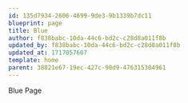 ```yaml
---
id: 135d7934-2606-4699-9de3-9b1339b7dc11
blueprint: page
title: Blue
author: f838babc-10da-44c6-bd2c-c28d8a011f8b
updated_by: f838babc-10da-44c6-bd2c-c28d8a011f8b
updated_at: 1717057607
template: home
parent: 38821e67-19ec-427c-90d9-476315304961
---
```

Blue Page